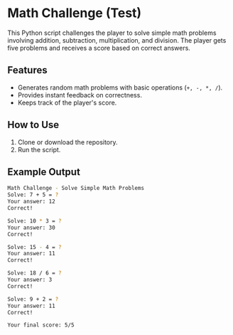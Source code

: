 # Math Challenge (Test)

This Python script challenges the player to solve simple math problems involving addition, subtraction, multiplication, and division. The player gets five problems and receives a score based on correct answers.

## Features

- Generates random math problems with basic operations (`+, -, *, /`).
- Provides instant feedback on correctness.
- Keeps track of the player's score.

## How to Use

1. Clone or download the repository.
2. Run the script.
   
## Example Output
``` bash 
Math Challenge - Solve Simple Math Problems
Solve: 7 + 5 = ?
Your answer: 12
Correct!

Solve: 10 * 3 = ?
Your answer: 30
Correct!

Solve: 15 - 4 = ?
Your answer: 11
Correct!

Solve: 18 / 6 = ?
Your answer: 3
Correct!

Solve: 9 + 2 = ?
Your answer: 11
Correct!

Your final score: 5/5
```
